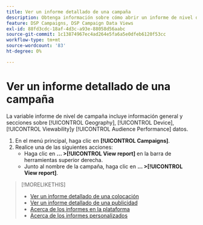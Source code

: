 ```yaml
---
title: Ver un informe detallado de una campaña
description: Obtenga información sobre cómo abrir un informe de nivel de campaña con secciones sobre datos de Geografía, Dispositivo, Visibilidad y Rendimiento de audiencia.
feature: DSP Campaigns, DSP Campaign Data Views
exl-id: 88fd3cdc-18af-4d3c-a93e-88058d56aabc
source-git-commit: 1c13874967ec4ad264e5fa6a5e0dfeb6120f53cc
workflow-type: tm+mt
source-wordcount: '83'
ht-degree: 0%

---
```


# Ver un informe detallado de una campaña

La variable <!--legacy --> informe de nivel de campaña incluye información general y secciones sobre [!UICONTROL Geography], [!UICONTROL Device], [!UICONTROL Viewability]y [!UICONTROL Audience Performance] datos.

1. En el menú principal, haga clic en **[!UICONTROL Campaigns]**.
1. Realice una de las siguientes acciones:
   * Haga clic en **... >[!UICONTROL View report]** en la barra de herramientas superior derecha.
   * Junto al nombre de la campaña, haga clic en  **... >[!UICONTROL View report]**.

>[!MORELIKETHIS]
>
>* [Ver un informe detallado de una colocación](/help/dsp/campaign-management/placements/placement-view-report.md)
>* [Ver un informe detallado de una publicidad](/help/dsp/campaign-management/ads/ad-view-report.md)
>* [Acerca de los informes en la plataforma](/help/dsp/campaign-management/reports/campaign-reports-about.md)
>* [Acerca de los informes personalizados](/help/dsp/reports/report-about.md)

